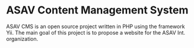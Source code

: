 ASAV Content Management System
==============================
ASAV CMS is an open source project written in PHP using the framework Yii.
The main goal of this project is to propose a website for the ASAV Int. organization.